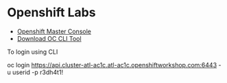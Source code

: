 # Openshift Labs

- [Openshift Master Console](http://console-openshift-console.apps.cluster-atl-ac1c.atl-ac1c.openshiftworkshop.com)
- [Download OC CLI Tool](https://mirror.openshift.com/pub/openshift-v4/clients/ocp/4.1.4)

To login using CLI

oc login https://api.cluster-atl-ac1c.atl-ac1c.openshiftworkshop.com:6443 -u userid -p r3dh4t1!
 

